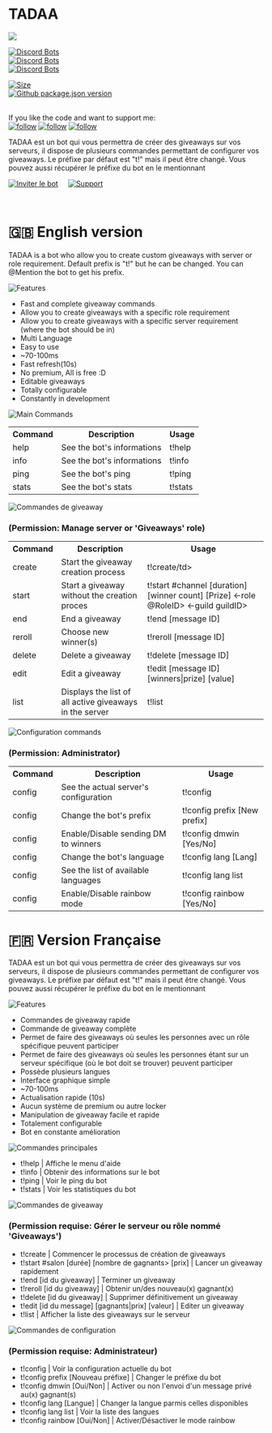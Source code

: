 # TADAA 
<img src="https://ezzud.fr/portfolio/attachments/other/github-tadaa.png"/>



[![Discord Bots](https://top.gg/api/widget/status/732003715426287676.svg)](https://top.gg/bot/732003715426287676)\
[![Discord Bots](https://top.gg/api/widget/servers/732003715426287676.svg)](https://top.gg/bot/732003715426287676)\
[![Discord Bots](https://top.gg/api/widget/upvotes/732003715426287676.svg)](https://top.gg/bot/732003715426287676)



[![Size](https://img.shields.io/github/last-commit/Ezzud/tadaa)]()\
[![Github package.json version](https://img.shields.io/github/package-json/v/Ezzud/tadaa)]()\
<br>

If you like the code and want to support me:<br>
[![follow](https://img.shields.io/github/followers/Ezzud?label=Follow%20me&style=social)]() [![follow](https://img.shields.io/github/stars/Ezzud/tadaa?style=social)]() [![follow](https://img.shields.io/github/watchers/Ezzud/tadaa?label=Follow%20repository&style=social)]()




TADAA est un bot qui vous permettra de créer des giveaways sur vos serveurs, il dispose de plusieurs commandes permettant de configurer vos giveaways.
Le préfixe par défaut est "t!" mais il peut être changé. Vous pouvez aussi récupérer le préfixe du bot en le mentionnant


<a href="https://discord.com/api/oauth2/authorize?client_id=732003715426287676&permissions=388193&scope=bot" target="_blank">![Inviter le bot](https://cdn.discordapp.com/attachments/800365015642275850/800368450975170570/invite-button.png)</a>        &nbsp;&nbsp;&nbsp;        <a href="https://discord.gg/VGt9S66" target="_blank">![Support](https://cdn.discordapp.com/attachments/800365015642275850/800368447526797332/support-button.png)</a>

<br />


# 🇬🇧 English version

TADAA is a bot who allow you to create custom giveaways with server or role requirement.
Default prefix is "t!" but he can be changed. You can @Mention the bot to get his prefix.


![Features](https://media.discordapp.net/attachments/740991539148488754/843951994230145061/features.png)
<p>
  
- Fast and complete giveaway commands
- Allow you to create giveaways with a specific role requirement
- Allow you to create giveaways with a specific server requirement (where the bot should be in)
- Multi Language
- Easy to use
- ~70-100ms
- Fast refresh(10s)
- No premium, All is free :D
- Editable giveaways
- Totally configurable
- Constantly in development
</p>


![Main Commands](https://media.discordapp.net/attachments/740991539148488754/843951995332853760/commands1.png)
<p>
<table>
  <tr>
    <th>Command</th>
    <th>Description </th>
    <th>Usage</th>
  </tr>
  <tr>
    <td>help</td>
    <td>See the bot's informations </td>
    <td>t!help</td>
  </tr>
  <tr>
    <td>info</td>
    <td>See the bot's informations</td>
    <td>t!info</td>
  </tr>
  <tr>
    <td>ping</td>
    <td>See the bot's ping </td>
    <td>t!ping</td>
  </tr>
  <tr>
    <td>stats</td>
    <td>See the bot's stats </td>
    <td>t!stats</td>
  </tr>
</table>
</p>

![Commandes de giveaway](https://media.discordapp.net/attachments/740991539148488754/843951992820334633/commands2.png)<br/>
<h3>(Permission: Manage server or 'Giveaways' role)</h3>
<p>
<table>
  <tr>
    <th>Command</th>
    <th>Description </th>
    <th>Usage</th>
  </tr>
  <tr>
    <td>create</td>
    <td>Start the giveaway creation process</td>
    <td>t!create/td>
  </tr>
  <tr>
    <td>start</td>
    <td>Start a giveaway without the creation proces</td>
    <td>t!start #channel [duration] [winner count] [Prize] <-role @RoleID> <-guild guildID></td>
  </tr>
  <tr>
    <td>end</td>
    <td>End a giveaway</td>
    <td>t!end [message ID]</td>
  </tr>
  <tr>
    <td>reroll</td>
    <td>Choose new winner(s)</td>
    <td>t!reroll [message ID]</td>
  </tr>
  <tr>
    <td>delete</td>
    <td>Delete a giveaway</td>
    <td>t!delete [message ID]</td>
  </tr>
  <tr>
    <td>edit</td>
    <td>Edit a giveaway</td>
    <td>t!edit [message ID] [winners|prize] [value]</td>
  </tr>
  <tr>
    <td>list</td>
    <td>Displays the list of all active giveaways in the server</td>
    <td>t!list</td>
  </tr>
</table>
</p>

![Configuration commands](https://media.discordapp.net/attachments/740991539148488754/843951991997988894/commands3.png)<br/>
<h3>(Permission: Administrator)</h3>
<p>
<table>
  <tr>
    <th>Command</th>
    <th>Description </th>
    <th>Usage</th>
  </tr>
  <tr>
    <td>config</td>
    <td>See the actual server's configuration</td>
    <td>t!config</td>
  </tr>
  <tr>
    <td>config</td>
    <td>Change the bot's prefix</td>
    <td>t!config prefix [New prefix]</td>
  </tr>
  <tr>
    <td>config</td>
    <td>Enable/Disable sending DM to winners</td>
    <td>t!config dmwin [Yes/No]</td>
  </tr>
  <tr>
    <td>config</td>
    <td>Change the bot's language</td>
    <td>t!config lang [Lang]</td>
  </tr>
  <tr>
    <td>config</td>
    <td>See the list of available languages</td>
    <td>t!config lang list</td>
  </tr>
  <tr>
    <td>config</td>
    <td>Enable/Disable rainbow mode</td>
    <td>t!config rainbow [Yes/No]</td>
  </tr>
</table>
</p>

# 🇫🇷 Version Française

TADAA est un bot qui vous permettra de créer des giveaways sur vos serveurs, il dispose de plusieurs commandes permettant de configurer vos giveaways.
Le préfixe par défaut est "t!" mais il peut être changé. Vous pouvez aussi récupérer le préfixe du bot en le mentionnant


![Features](https://media.discordapp.net/attachments/740991539148488754/843951994230145061/features.png)
<p>
  
- Commandes de giveaway rapide
- Commande de giveaway complète
- Permet de faire des giveaways où seules les personnes avec un rôle spécifique peuvent participer
- Permet de faire des giveaways où seules les personnes étant sur un serveur spécifique (où le bot doit se trouver) peuvent participer
- Possède plusieurs langues
- Interface graphique simple
- ~70-100ms
- Actualisation rapide (10s)
- Aucun système de premium ou autre locker
- Manipulation de giveaway facile et rapide
- Totalement configurable
- Bot en constante amélioration
</p>


![Commandes principales](https://media.discordapp.net/attachments/740991539148488754/843951995332853760/commands1.png)
<p>

- t!help | Affiche le menu d'aide
- t!info | Obtenir des informations sur le bot
- t!ping | Voir le ping du bot
- t!stats | Voir les statistiques du bot
</p>

![Commandes de giveaway](https://media.discordapp.net/attachments/740991539148488754/843951992820334633/commands2.png)<br/>
<h3>(Permission requise: Gérer le serveur ou rôle nommé 'Giveaways')</h3>
<p>

- t!create | Commencer le processus de création de giveaways
- t!start #salon [durée] [nombre de gagnants> [prix] | Lancer un giveaway rapidement
- t!end [id du giveaway] | Terminer un giveaway
- t!reroll [id du giveaway] |  Obtenir un/des nouveau(x) gagnant(x)
- t!delete [id du giveaway] | Supprimer définitivement un giveaway
- t!edit [id du message] [gagnants|prix] [valeur] | Editer un giveaway
- t!list | Afficher la liste des giveaways sur le serveur
</p>

![Commandes de configuration](https://media.discordapp.net/attachments/740991539148488754/843951991997988894/commands3.png)<br/>
<h3>(Permission requise: Administrateur)</h3>
<p>

- t!config | Voir la configuration actuelle du bot
- t!config prefix [Nouveau préfixe] | Changer le préfixe du bot
- t!config dmwin [Oui/Non] | Activer ou non l'envoi d'un message privé au(x) gagnant(s)
- t!config lang [Langue] | Changer la langue parmis celles disponibles
- t!config lang list | Voir la liste des langues
- t!config rainbow [Oui/Non] | Activer/Désactiver le mode rainbow
</p>
